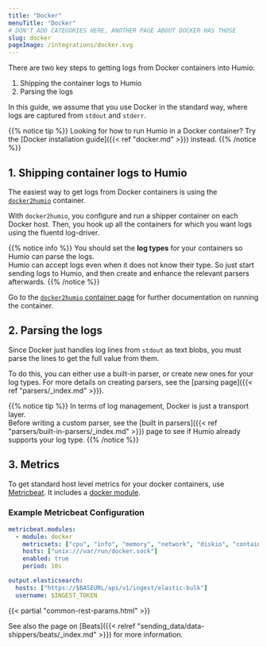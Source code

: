 ```yaml
---
title: "Docker"
menuTitle: "Docker"
# DON'T ADD CATEGORIES HERE, ANOTHER PAGE ABOUT DOCKER HAS THOSE
slug: docker
pageImage: /integrations/docker.svg
---
```


There are two key steps to getting logs from Docker containers into Humio:

1. Shipping the container logs to Humio
2. Parsing the logs

In this guide, we assume that you use Docker in the standard way, where
logs are captured from `stdout` and `stderr`.

{{% notice tip %}}
Looking for how to run Humio in a Docker container? Try the [Docker installation guide]({{< ref "docker.md" >}}) instead.
{{% /notice %}}

## 1. Shipping container logs to Humio

The easiest way to get logs from Docker containers is using the
[`docker2humio`](https://hub.docker.com/r/pmech/docker2humio/)
container.

With `docker2humio`, you configure and run a shipper container on each
Docker host. Then, you hook up all the containers for which you want
logs using the fluentd log-driver.

{{% notice info %}}
You should set the __log types__ for your containers so Humio can parse the logs.  
Humio can accept logs even when it does not know their type. So just start sending
logs to Humio, and then create and enhance the relevant parsers afterwards.
{{% /notice %}}

Go to the [`docker2humio` container page](https://hub.docker.com/r/pmech/docker2humio/)
for further documentation on running the container.


## 2. Parsing the logs

Since Docker just handles log lines from `stdout` as text blobs, you must parse
the lines to get the full value from them.

To do this, you can either use a built-in parser, or create new ones for your log
types. For more details on creating parsers, see the [parsing page]({{< ref "parsers/_index.md" >}}).

{{% notice tip %}}
In terms of log management, Docker is just a transport layer.  
Before writing a custom parser, see the [built in parsers]({{< ref "parsers/built-in-parsers/_index.md" >}}) page to see if Humio already supports your log type.
{{% /notice %}}

## 3. Metrics

To get standard host level metrics for your docker containers, use
[Metricbeat](https://www.elastic.co/guide/en/beats/metricbeat/current/index.html).
It includes a [docker module](https://www.elastic.co/guide/en/beats/metricbeat/current/metricbeat-module-docker.html).

### Example Metricbeat Configuration

``` yaml
metricbeat.modules:
  - module: docker
    metricsets: ["cpu", "info", "memory", "network", "diskio", "container"]
    hosts: ["unix:///var/run/docker.sock"]
    enabled: true
    period: 10s

output.elasticsearch:
  hosts: ["https://$BASEURL/api/v1/ingest/elastic-bulk"]
  username: $INGEST_TOKEN
```

{{< partial "common-rest-params.html" >}}

See also the page on [Beats]({{< relref "sending_data/data-shippers/beats/_index.md" >}}) for more information.
